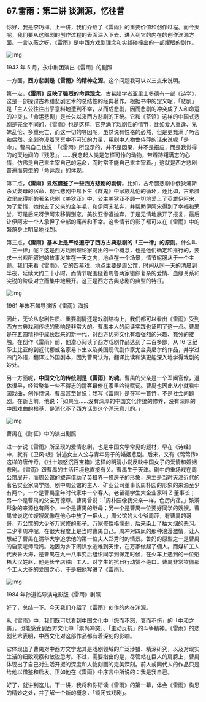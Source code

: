 ## 67.雷雨：第二讲 谈渊源，忆往昔

你好，我是李巧梅。上一讲，我们介绍了《雷雨》的重要价值和创作过程。而今天呢，我们要从这部剧的创作过程的表面深入下去，进入到它的内在的创作渊源方面。一言以蔽之呀，《雷雨》是中西方戏剧理念和实践碰撞出的一部耀眼的剧作。


  



![img](https://pic3.zhimg.com/v2-81d0d31b2ae43dacfb39330fb7b66355.webp)

  



1943 年 5 月，永中剧团演出《雷雨》的剧照


一方面，**西方悲剧是《雷雨》的精神之源**。这个问题我可以以三点来说明。


第一点，**《雷雨》反映了强烈的命运观念**。古希腊学者亚里士多德有一部《诗学》，这是一部探讨古希腊悲剧艺术的总结性的经典著作。根据书中的定义呢，「悲剧」是「主人公往往出乎意料地遭到不幸，从而成悲剧，因而悲剧的冲突成了人和命运的冲突」。「命运悲剧」是长久以来西方悲剧的正统。它和《茶馆》这样的中国式悲剧是完全不同的，《雷雨》也是这样，它充满了戏剧性的情节，比如爱人重逢、兄妹乱伦、多重死亡，而这一切的导因呢，虽然说有性格的必然，但是更充满了巧合和偶然。全剧弥漫着冥冥中不可知的力量，用剧中人物鲁侍萍的话来说呢「是命」。曹禺自己也说：「《雷雨》所显示的，并不是因果，并不是报应，而是我觉得的的天地间的『残忍』。……我念起人类是怎样可怜的动物，带着踌躇满志的心情，仿佛是自己来主宰自己的运命，而时常不能自己来主宰着。」这就是西方悲剧普遍而典型的「命运观」的体现。


第二点，**《雷雨》显然借鉴了一些西方悲剧的剧情**。比如，古希腊悲剧中俄狄浦斯杀父娶母的宿命，现代悲剧中易卜生《群鬼》中家族乱伦的循环，还比如，古希腊欧里庇得斯的著名悲剧《美狄亚》中，公主美狄亚不顾一切地爱上了英雄伊阿宋，为了爱情，她抢去了父亲的金羊毛，和伊阿宋私奔，并帮助伊阿宋得到了幸福和荣誉，可是后来呀伊阿宋移情别恋，美狄亚惨遭抛弃，于是无情地展开了报复，最后让伊阿宋一个人承担了全部的痛苦和不幸。这些情节的影子都可以在《雷雨》中的繁漪身上明显地找到。


第三点，**《雷雨》基本上是严格遵守了西方古典悲剧的「三一律」的原则**。什么叫「三一律」呢？这是西方戏剧理论家提出的一个概念，也是他们确定和推行的，要求一出戏所叙述的故事发生在一天之内，地点在一个场景，情节呢服从于一个主题。我们来看《雷雨》，它的四幕戏，地点主要是周公馆，时间从同一天的清晨到半夜，延续大约二十小时。而情节呢围绕着周鲁两家错综复杂的爱情、血缘关系和尖锐的阶级对立而集中地展开。这正是西方古典悲剧的典型的特征。


  



![img](https://pic4.zhimg.com/v2-41b5283d2e359d7d9024fccaea391f5e.webp)

  



1961 年朱石麟导演版《雷雨》海报


因此，无论从悲剧性质、重要剧情还是戏剧结构上，我们都可以看出《雷雨》受到西方古典戏剧传统的影响是非常大的。曹禺本人的阅读实践也证明了这一点。曹禺是在五四精神中成长起来的新一代，对西方优秀文化有着强烈的兴趣、充分的接触。在创作《雷雨》前，他潜心阅读了西方戏剧作品达到了二百多部，从 16 世纪莎士比亚的到近代挪威名家易卜生以及美国现代剧作家尤金奥尼尔的作品，并学过四门外语，翻译过外国剧本，因为曹禺认为，翻译比读和演更能深入地学得戏剧的妙处。


另一方面呢，**中国文化的传统则是《雷雨》的魂**。曹禺的父亲是一个军阀官僚，退休很早，经常聚集一些不得志的清客幕僚在家里吟诗赋词。曹禺也因此从小就看中国戏曲，创作诗词。曹禺甚至曾说：我写《雷雨》是在写一首诗，不是社会问题剧。在逝世前，他说：「如果我……没有深厚的中国文化传统的修养，没有深厚的中国戏曲的根基，是消化不了西方话剧这个洋玩意儿的。」


  



![img](https://pic2.zhimg.com/v2-0077b3d12c6558a7591db83a837d1aad.webp)

  



曹禺在《财狂》中的演出剧照


进一步说《雷雨》所呈现的爱情悲剧，也是中国文学常见的题材，早在《诗经》中，就有《卫风·氓》讲述女主人公与青年男子的婚姻悲剧。后来，又有《莺莺传》这样的唐传奇，《杜十娘怒沉百宝箱》这样的明清小说反映中国女子的爱情和婚姻悲剧。《雷雨》跟曹禺的生活环境也直接有关。曹禺生于天津。剧中的重场戏在周公馆展开，而周公馆的塑造借助了英租界一幢房子的形象，房主是当时天津近代的著名实业家周学熙。剧中周公馆的主人、矿业公司董事长周朴园的形象的来源至少有两个，一个是曹禺童年时代家中一个客人，老留德学生大企业家叫 Z 董事长；另一个是曹禺的父亲万德尊。曹禺曾说：「周朴园像我父亲一样，色厉内荏。」繁漪形象的来源也有两个，一个是曹禺的继母；另一个是曹禺一位要好同学的嫂嫂。曹禺曾说这位嫂嫂就像在他心中放了一把火。」周公馆的大少爷周萍，有曹禺的哥哥、万公馆的大少爷万家修的影子。万家修性格懦弱，后来染上了抽大烟的恶习。二少爷周冲呢，在很大程度上是当时曹禺自己。周冲对四凤的那种浪漫激情，让人想起了曹禺在清华大学追求他的第一位夫人郑秀时的情景。鲁妈的原型之一是曹禺的启蒙老师段妈。她因为乡下闹洪水逃难到天津，在万家做起了佣人。而煤矿工人代表鲁大海，是曹禺在九一八事变后组织同学到保定时候，在火车上遇到的一位魁梧大汉姓赵，他是长辛店铁厂工人。对学生的抗日行动赞不绝口。曹禺非常钦佩那个工人大哥的爱国之心，于是把他写进了《雷雨》。


  



![img](https://pic4.zhimg.com/v2-30f87c12f9e7e8952dee9144375d2c5b.webp)

  



1984 年孙道临导演电影版《雷雨》剧照


好了，总结一下。今天我们介绍了《雷雨》创作的内在渊源。


从《雷雨》中，我们既可以看到中国文化中「怨而不怒，哀而不伤」的「中和之美」，也能感受到西方文化中「崇尚冲突」、「主动反抗」的斗争精神。《雷雨》的悲剧艺术表明，中西文化对这部作品都有着深刻的影响。


它体现出了曹禺对中西方文学尤其是戏剧领域的广泛涉猎、精深研究，以及对现实生活的细致观察和敏锐思考。不过，需要指出的是，尽管站在巨人的肩膀上，曹禺体现出了自己对生活开掘的深度和人物刻画的完美深刻。前人或同代人的作品只是给他以借鉴和启发。正如他在《雷雨》中序言中所说的：我是我自己。


好了，就讲到这儿。下一讲，我将和你研读《雷雨》的第一幕，体会《雷雨》构思的精妙之处，并了解一个新的概念，「锁闭式戏剧」。

